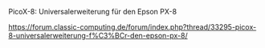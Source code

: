 PicoX-8: Universalerweiterung für den Epson PX-8

https://forum.classic-computing.de/forum/index.php?thread/33295-picox-8-universalerweiterung-f%C3%BCr-den-epson-px-8/
